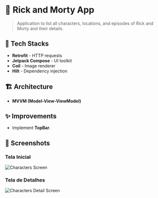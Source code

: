# 📌 Rick and Morty App

> Application to list all characters, locations, and episodes of Rick and Morty and their details.

## 🚀 Tech Stacks

- **Retrofit** - HTTP requests  
- **Jetpack Compose** - UI toolkit  
- **Coil** - Image renderer  
- **Hilt** - Dependency injection  

## 🏗️ Architecture  

- **MVVM (Model-View-ViewModel)**  

## ✨ Improvements  

- Implement **TopBar**.  

## 📸 Screenshots

### Tela Inicial  
![Characters Screen](assets/images/)

### Tela de Detalhes  
![Characters Detail Screen](assets/images/detail_screen.png)
